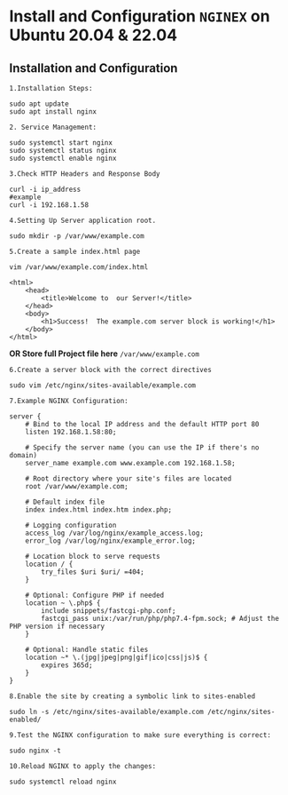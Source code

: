 # Install and Configuration `NGINEX` on Ubuntu 20.04 & 22.04

## Installation and Configuration
    
`1.Installation Steps:`

```
sudo apt update
sudo apt install nginx
```

`2. Service Management:`
```
sudo systemctl start nginx
sudo systemctl status nginx
sudo systemctl enable nginx
```
`3.Check HTTP Headers and Response Body`
```
curl -i ip_address 
#example 
curl -i 192.168.1.58
```

`4.Setting Up Server application root.`

```
sudo mkdir -p /var/www/example.com
```
`5.Create a sample index.html page`
```
vim /var/www/example.com/index.html
```
```
<html>
    <head>
        <title>Welcome to  our Server!</title>
    </head>
    <body>
        <h1>Success!  The example.com server block is working!</h1>
    </body>
</html>
```

**OR Store full Project file here** `/var/www/example.com`

`6.Create a server block with the correct directives`
```
sudo vim /etc/nginx/sites-available/example.com
```
`7.Example NGINX Configuration:`
```
server {
    # Bind to the local IP address and the default HTTP port 80
    listen 192.168.1.58:80;

    # Specify the server name (you can use the IP if there's no domain)
    server_name example.com www.example.com 192.168.1.58;

    # Root directory where your site's files are located
    root /var/www/example.com;

    # Default index file
    index index.html index.htm index.php;

    # Logging configuration
    access_log /var/log/nginx/example_access.log;
    error_log /var/log/nginx/example_error.log;

    # Location block to serve requests
    location / {
        try_files $uri $uri/ =404;
    }

    # Optional: Configure PHP if needed
    location ~ \.php$ {
        include snippets/fastcgi-php.conf;
        fastcgi_pass unix:/var/run/php/php7.4-fpm.sock; # Adjust the PHP version if necessary
    }

    # Optional: Handle static files
    location ~* \.(jpg|jpeg|png|gif|ico|css|js)$ {
        expires 365d;
    }
}
```
`8.Enable the site by creating a symbolic link to sites-enabled`
```
sudo ln -s /etc/nginx/sites-available/example.com /etc/nginx/sites-enabled/
```
`9.Test the NGINX configuration to make sure everything is correct:`
```
sudo nginx -t
```
`10.Reload NGINX to apply the changes:`
```
sudo systemctl reload nginx
```

